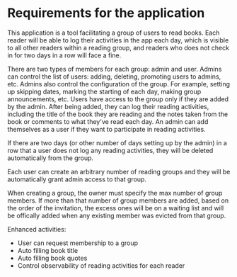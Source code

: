 # Requirements for the application

This application is a tool facilitating a group of users to read books. Each reader will be able to log their activities in the app each day, which is visible to all other readers within a reading group, and readers who does not check in for two days in a row will face a fine.

There are two types of members for each group: admin and user. Admins can control the list of users: adding, deleting, promoting users to admins, etc. Admins also control the configuration of the group. For example, setting up skipping dates, marking the starting of each day, making group announcements, etc. Users have access to the group only if they are added by the admin. After being added, they can log their reading activities, including the title of the book they are reading and the notes taken from the book or comments to what they've read each day. An admin can add themselves as a user if they want to participate in reading activities. 

If there are two days (or other number of days setting up by the admin) in a row that a user does not log any reading activities, they will be deleted automatically from the group.

Each user can create an arbitrary number of reading groups and they will be automatically grant admin access to that group. 

When creating a group, the owner must specify the max number of group members. If more than that number of group members are added, based on the order of the invitation, the excess ones will be on a waiting list and will be offically added when any existing member was evicted from that group.


Enhanced activities:
- User can request membership to a group
- Auto filling book title
- Auto filling book quotes
- Control observability of reading activities for each reader